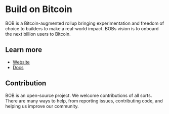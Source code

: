 # Build on Bitcoin

BOB is a Bitcoin-augmented rollup bringing experimentation and freedom of choice to builders to make a real-world impact. BOBs vision is to onboard the next billion users to Bitcoin.

## Learn more

- [Website](https://bob.interlay.io)
- [Docs](https://build.interlay.io)

## Contribution

BOB is an open-source project. We welcome contributions of all sorts. There are many ways to help, from reporting issues, contributing code, and helping us improve our community.

